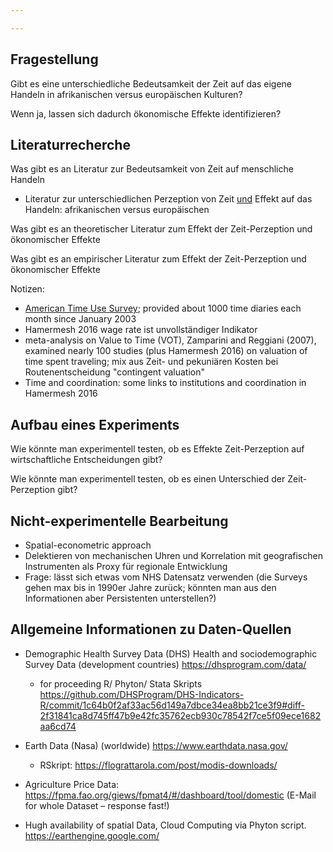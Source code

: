 ```yaml
---

---
```

## Fragestellung

Gibt es eine unterschiedliche Bedeutsamkeit der Zeit auf das eigene Handeln in afrikanischen versus europäischen Kulturen?

Wenn ja, lassen sich dadurch ökonomische Effekte identifizieren? 

## Literaturrecherche 

Was gibt es an Literatur zur Bedeutsamkeit von Zeit auf menschliche Handeln

- Literatur zur unterschiedlichen Perzeption von Zeit <u>und</u> Effekt auf das Handeln: afrikanischen versus europäischen

Was gibt es an theoretischer Literatur zum Effekt der Zeit-Perzeption und ökonomischer Effekte 

Was gibt es an empirischer Literatur zum Effekt der Zeit-Perzeption und ökonomischer Effekte

Notizen:

- [American Time Use Survey](https://www.bls.gov/tus/); provided about 1000 time diaries each month since January 2003
- Hamermesh 2016 wage rate ist unvollständiger Indikator
- meta-analysis on Value to Time (VOT), Zamparini and Reggiani (2007), examined nearly 100 studies (plus Hamermesh 2016) on valuation of time spent traveling; mix aus Zeit- und pekuniären Kosten bei Routenentscheidung "contingent valuation"
- Time and coordination: some links to institutions and coordination in Hamermesh 2016

## Aufbau eines Experiments

Wie könnte man experimentell testen, ob es Effekte Zeit-Perzeption auf wirtschaftliche Entscheidungen gibt?

Wie könnte man experimentell testen, ob es einen Unterschied der Zeit-Perzeption gibt?



## Nicht-experimentelle Bearbeitung

- Spatial-econometric approach
- Delektieren von mechanischen Uhren und Korrelation mit geografischen Instrumenten als Proxy für regionale Entwicklung
- Frage: lässt sich etwas vom NHS Datensatz verwenden (die Surveys gehen max bis in 1990er Jahre zurück; könnten man aus den Informationen aber Persistenten unterstellen?)

## Allgemeine Informationen zu Daten-Quellen 

- Demographic Health Survey Data (DHS)
  Health and sociodemographic Survey Data (development countries)
  https://dhsprogram.com/data/ 
  - for proceeding R/ Phyton/  Stata Skripts
    https://github.com/DHSProgram/DHS-Indicators-R/commit/1c64b0f2af33ac56d149a7dbce34ea8bb21ce3f9#diff-2f31841ca8d745ff47b9e42fc35762ecb930c78542f7ce5f09ece1682aa6cd74

- Earth Data (Nasa)  (worldwide)
  https://www.earthdata.nasa.gov/
  - RSkript: https://flograttarola.com/post/modis-downloads/

- Agriculture Price Data:
  https://fpma.fao.org/giews/fpmat4/#/dashboard/tool/domestic
  (E-Mail for whole Dataset – response fast!)

- Hugh availability of spatial Data, Cloud Computing via Phyton script.
  https://earthengine.google.com/
